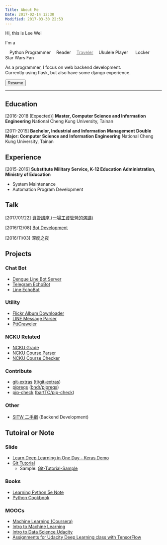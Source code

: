 ```yaml
---
Title: About Me
Date: 2017-02-14 12:30
Modified: 2017-03-30 22:53
---
```

<link rel="stylesheet" href="https://maxcdn.bootstrapcdn.com/bootstrap/3.3.7/css/bootstrap.min.css" integrity="sha384-BVYiiSIFeK1dGmJRAkycuHAHRg32OmUcww7on3RYdg4Va+PmSTsz/K68vbdEjh4u" crossorigin="anonymous">
<link href="//maxcdn.bootstrapcdn.com/font-awesome/4.2.0/css/font-awesome.min.css" rel="stylesheet">


Hi, this is Lee Wei

I'm a
  
<i class="fa fa-lg fa-terminal" style="padding-right:1em"></i> Python Programmer
<i class="fa fa-lg fa-book" style="padding-right:1em"></i> Reader
<a href="https://www.flickr.com/photos/10280407@N02/" target="_blank" title="Flickr" style="color:gray"><i class="fa fa-lg fa-camera" style="padding-right:1em"></i>Traveler</a>
<i class="fa fa-lg fa-music" style="padding-right:1em"></i> Ukulele Player
<i class="fa fa-lg fa-lock" style="padding-right:1.4em"></i> Locker
<i class="fa fa-lg fa-rebel" style="padding-right:1em"></i> Star Wars Fan

As a programmer, I focus on web backend development.  
Currently using flask, but also have some django experience.

<a href="{filename}/static/resume.pdf"><button type="button" class="btn btn-default">Resume</button></a>

----

## Education
[2016-2018 (Expected)]
**Master, Computer Science and Information Engineering**
National Cheng Kung University, Tainan

[2011-2015]
**Bachelor, Industrial and Information Management**
**Double Major: Computer Science and Information Engineering**
National Cheng Kung University, Tainan


## Experience
[2015-2016]
**Substitute Military Service, K-12 Education Administration, Ministry of Education**

-  System Maintenance
-  Automation Program Development

## Talk
[2017/01/22]
[資管講座 (一場工資管營的演講)](https://speakerdeck.com/leew/chang-gong-zi-guan-de-yan-jiang)

[2016/12/08]
[Bot Development](https://hackmd.io/p/HkW8LjRfl)

[2016/11/03]
深度之夜


## Projects
### Chat Bot
- [Dengue Line Bot Server](https://github.com/NCKU-CCS/line_bot_server)
- [Telegram EchoBot](https://github.com/Lee-W/telegram_echobot)
- [Line EchoBot](https://github.com/Lee-W/line_echobot)

### Utility
- [Flickr Album Downloader](https://github.com/Lee-W/Flickr_Album_Downloader)
- [LINE Message Parser](https://github.com/Lee-W/LineMessageParser)
- [PttCraweler](https://github.com/Lee-W/PttCrawler)

### NCKU Related
- [NCKU Grade](https://github.com/Lee-W/NCKU_Grade)
- [NCKU Course Parser](https://github.com/Lee-W/nckucourseparser)
- [NCKU Course Checker](https://github.com/Lee-W/NCKU-course-checker)

### Contribute
- [git-extras](https://github.com/Lee-W/git-extras) ([tj/git-extras](https://github.com/tj/git-extras))
- [pipreqs](https://github.com/Lee-W/pipreqs) ([bndr/pipreqs](https://github.com/bndr/pipreqs))
- [pip-check](https://github.com/Lee-W/pip-check) ([bartTC/pip-check](https://github.com/bartTC/pip-check))

### Other
- [SITW 二手網](http://sitw-trade.herokuapp.com) (Backend Development)

## Tutoiral or Note
### Slide
- [Learn Deep Learning in One Day - Keras Demo](https://github.com/Lee-W/Keras-Mnist-Example)
- [Git Tutorial](https://github.com/Lee-W/git-tutorial)
    - Sample: [Git-Tutorial-Sample](https://github.com/Lee-W/Git-Tutorial-Sample)

### Books
- [Learning Python 5e Note](https://github.com/Lee-W/Learning_Python)
- [Python Cookbook](https://github.com/Lee-W/Python_Cookbook)

### MOOCs
- [Machine Learning (Coursera)](https://github.com/Lee-W/Machine-Learning-Coursera)
- [Intro to Machine Learning](https://github.com/Lee-W/Intro_to_Machine_Learning_Udacity)
- [Intro to Data Science Udacity](https://github.com/Lee-W/Intro_to_Data_Science_Udacity)
- [Assignments for Udacity Deep Learning class with TensorFlow](https://github.com/Lee-W/Deep-Learning-Udacity)
